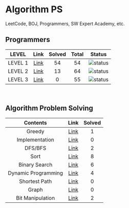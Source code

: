# Algorithm PS

LeetCode, BOJ, Programmers, SW Expert Academy, etc.

## Programmers

| LEVEL                          | Link    | Solved | Total |  Status             |
| :--------------------------: | :-----------:  | :---------:  | :------: |:---------------:|
| LEVEL 1 |  [Link](./programmers/level1/README.md) | 54 | 54 | ![status][Done] |
| LEVEL 2 |  [Link](./programmers/level2/README.md) | 13 | 64 | ![status][Doing] |
| LEVEL 3 |  [Link](./programmers/level3/README.md) | 0 | 55 | ![status][Doing] |

</br>


## Algorithm Problem Solving

| Contents                          | Link    | Solved |
| :--------------------------: | :-----------:  | :---------:  |
| Greedy |  [Link](./Greedy/README.md) | 1 |
| Implementation |  [Link](./Implementation/README.md) | 0 |
| DFS/BFS |  [Link](./DFS-BFS/README.md) | 2 |
| Sort |  [Link](./Sort/README.md) | 8 |
| Binary Search |  [Link](./Binary%20Search/README.md) | 6 |
| Dynamic Programming |  [Link](./Dynamic%20Programming/README.md) | 4 |
| Shortest Path |  [Link](./Shortest%20Path/README.md) | 0 |
| Graph |  [Link](./Graph/README.md) | 0 |
| Bit Manipulation |  [Link](./Bit%20Manipulation/README.md) | 2 |

<br>

[DOING]: https://img.shields.io/badge/-DOING-31AE0F
[DONE]: https://img.shields.io/badge/-DONE-0885CC
